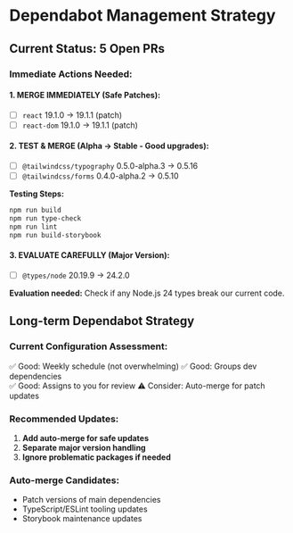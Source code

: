 # Dependabot Management Strategy

## Current Status: 5 Open PRs

### Immediate Actions Needed:

#### 1. MERGE IMMEDIATELY (Safe Patches):

- [ ] `react` 19.1.0 → 19.1.1 (patch)
- [ ] `react-dom` 19.1.0 → 19.1.1 (patch)

#### 2. TEST & MERGE (Alpha → Stable - Good upgrades):

- [ ] `@tailwindcss/typography` 0.5.0-alpha.3 → 0.5.16
- [ ] `@tailwindcss/forms` 0.4.0-alpha.2 → 0.5.10

**Testing Steps:**

```bash
npm run build
npm run type-check
npm run lint
npm run build-storybook
```

#### 3. EVALUATE CAREFULLY (Major Version):

- [ ] `@types/node` 20.19.9 → 24.2.0

**Evaluation needed:** Check if any Node.js 24 types break our current code.

## Long-term Dependabot Strategy

### Current Configuration Assessment:

✅ Good: Weekly schedule (not overwhelming)
✅ Good: Groups dev dependencies  
✅ Good: Assigns to you for review
⚠️ Consider: Auto-merge for patch updates

### Recommended Updates:

1. **Add auto-merge for safe updates**
2. **Separate major version handling**
3. **Ignore problematic packages if needed**

### Auto-merge Candidates:

- Patch versions of main dependencies
- TypeScript/ESLint tooling updates
- Storybook maintenance updates
